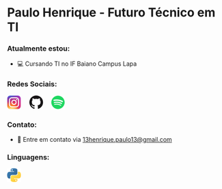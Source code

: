 # Paulo Henrique - Futuro Técnico em TI
### Atualmente estou:
- 💻 Cursando TI no IF Baiano Campus Lapa
### Redes Sociais:
[![Instagram](folder/instagram.png)](https://www.instagram.com/upaulohen/) &nbsp; &nbsp; [![GitHub](folder/github.png)](https://github.com/Paullin-dev) &nbsp; &nbsp; [![Spotify](folder/spotify.png)](https://open.spotify.com/user/31lqumftxw6t6ezy7macm52xigmm?si=781a1202bf514e54)
### Contato:
- 📧 Entre em contato via 13henrique.paulo13@gmail.com
### Linguagens:
![Python](folder/python.png)

<!---
Paullin-dev/Paullin-dev is a ✨ special ✨ repository because its `README.md` (this file) appears on your GitHub profile.
You can click the Preview link to take a look at your changes.
--->
